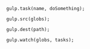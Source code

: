 ```
gulp.task(name, doSomething);
```

```
gulp.src(globs);
```

```
gulp.dest(path);
```

```
gulp.watch(globs, tasks);
```